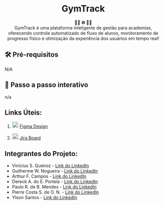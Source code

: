 <h1 align="center">GymTrack</h1>

<div align="center">
  <strong>🏋🏽 ⚙️ 🏃🏽</strong>
</div>
<div align="center">
  GymTrack é uma plataforma inteligente de gestão para academias, oferecendo controle automatizado de fluxo de alunos, monitoramento de progresso físico e otimização da experiência dos usuários em tempo real!
</div>

## 🛠️ Pré-requisitos

N/A

## 🚀 Passo a passo interativo

n/a

<div align="center">
</div>

## Links Úteis:

1. <img src="https://upload.wikimedia.org/wikipedia/commons/3/33/Figma-logo.svg" alt="Figma" width="20"/> [Figma Design](https://www.figma.com/design/P3UNY8tWPJj7FW43XrU9ZE/Untitled?node-id=0-1&t=b3ow5hTyewWG7oIH-1)

2. <img src="https://cdn-icons-png.flaticon.com/512/5968/5968875.png" alt="Jira" width="20"/> [Jira Board](https://coderfullstackvinicius.atlassian.net/jira/software/projects/SCRUM/boards/1/backlog?atlOrigin=eyJpIjoiYjI0Yzc5YWNmNTJiNGIzYjhlYjg2YzJjMGEyZDdlNjYiLCJwIjoiaiJ9)

## Integrantes do Projeto:

- Vinícius S. Queiroz - [Link do LinkedIn](https://www.linkedin.com/in/viníciussilvaqueiroz/)
- Guilherme W. Nogueira - [Link do LinkedIn](https://www.linkedin.com/in/guilherme-wolf/)
- Arthur F. Campos - [Link do LinkedIn](https://www.linkedin.com/in/arthur-campos-a120472b7/)
- Dereck A. do E. Portela - [Link do LinkedIn](https://www.linkedin.com/in/dereck-portela-36682675/)
- Paulo R. de B. Mendes - [Link do LinkedIn](https://www.linkedin.com/in/paulo-mendes/)
- Pierre Costa S. de O. N. - [Link do LinkedIn](https://www.linkedin.com/in/pierre-costa-b1b51314a/)
- Ylson Santos - [Link do LinkedIn](https://www.linkedin.com/in/pierre-costa-b1b51314a/)
